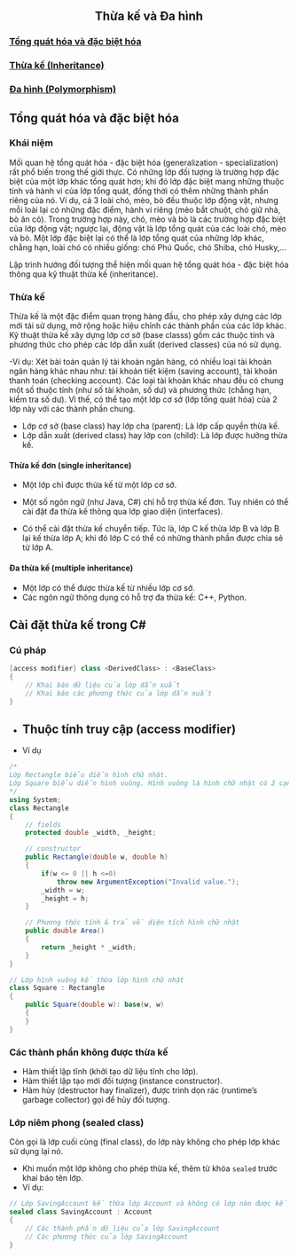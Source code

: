 <h2 align="center"> 
Thừa kế và Đa hình
</h2>

<div class="header">
    <h3><a href="concepts">Tổng quát hóa và đặc biệt hóa</a></h3>
    <h3><a href="inheritance">Thừa kế (Inheritance)</a></h3>
    <h3><a href="polymorphism">Đa hình (Polymorphism)</a></h3>
</div>

 <h2><a name="concepts">Tổng quát hóa và đặc biệt hóa</a></h2>
 
### Khái niệm
Mối quan hệ tổng quát hóa - đặc biệt hóa (generalization - specialization) rất phổ biến trong thế giới thực. Có những lớp đối tượng là trường hợp đặc biệt của một lớp khác tổng quát hơn; khi đó lớp đặc biệt mang những thuộc tính và hành vi của lớp tổng quát, đồng thời có thêm những thành phần riêng của nó. Ví dụ, cả 3 loài chó, mèo, bò đều thuộc lớp động vật, nhưng mỗi loài lại có những đặc điểm, hành vi riêng (mèo bắt chuột, chó giữ nhà, bò ăn cỏ). Trong trường hợp này, chó, mèo và bò là các trường hợp đặc biệt của lớp động vật; ngược lại, động vật là lớp tổng quát của các loài chó, mèo và bò. Một lớp đặc biệt lại có thể là lớp tổng quát của những lớp khác, chẳng hạn, loài chó có nhiều giống: chó Phú Quốc, chó Shiba, chó Husky,...

Lập trình hướng đối tượng thể hiện mối quan hệ tổng quát hóa - đặc biệt hóa thông qua kỹ thuật thừa kế (inheritance).

### Thừa kế
Thừa kế là một đặc điểm quan trọng hàng đầu, cho phép xây dựng các lớp mới tái sử dụng, mở rộng hoặc hiệu chỉnh các thành phần của các lớp khác. Kỹ thuật thừa kế xây dựng lớp cơ sở (base classs) gồm các thuộc tính và phương thức cho phép các lớp dẫn xuất (derived classes) của nó sử dụng. 

-Ví dụ: Xét bài toán quản lý tài khoản ngân hàng, có nhiều loại tài khoản ngân hàng khác nhau như: tài khoản tiết kiệm (saving account), tài khoản thanh toán (checking account). Các loại tài khoản khác nhau đều có chung một số thuộc tính (như số tài khoản, số dư) và phương thức (chẳng hạn, kiểm tra số dư). Vì thế, có thể tạo một lớp cơ sở (lớp tổng quát hóa) của 2 lớp này với các thành phần chung.


- Lớp cơ sở (base class) hay lớp cha (parent): Là lớp cấp quyền thừa kế.
- Lớp dẫn xuất (derived class) hay lớp con (child): Là lớp được hưởng thừa kế.
#### Thừa kế đơn (single inheritance)
- Một lớp chỉ được thừa kế từ một lớp cơ sở.
- Một số ngôn ngữ (như Java, C#) chỉ hỗ trợ thừa kế đơn. Tuy nhiên có thể cài đặt đa thừa kế thông qua lớp giao diện (interfaces).

- Có thể cài đặt thừa kế chuyển tiếp. Tức là, lớp C kế thừa lớp B và lớp B lại kế thừa lớp A; khi đó lớp C có thể có những thành phần được chia sẻ từ lớp A.

#### Đa thừa kế (multiple inheritance) 
- Một lớp có thể được thừa kế từ nhiều lớp cơ sở.
- Các ngôn ngữ thông dụng có hỗ trợ đa thừa kế: C++, Python.

## Cài đặt thừa kế trong C#
### Cú pháp

```csharp
[access modifier] class <DerivedClass> : <BaseClass>
{
    // Khai báo dữ liệu của lớp dẫn xuất
    // Khai báo các phương thức của lớp dẫn xuất
} 
```
- Thuộc tính truy cập (access modifier)
  - 
- Ví dụ
```csharp
/*
Lớp Rectangle biểu diễn hình chữ nhật.
Lớp Square biểu diễn hình vuông. Hình vuông là hình chữ nhật có 2 cạnh liên tiếp bằng nhau, do đó là trường hợp đặc biệt của hình chữ nhật.
*/
using System;
class Rectangle
{
    // fields
    protected double _width, _height;

    // constructor
    public Rectangle(double w, double h)
    {
        if(w <= 0 || h <=0)
            throw new ArgumentException("Invalid value.");
        _width = w;
        _height = h;
    }

    // Phương thức tính & trả về diện tích hình chữ nhật
    public double Area()
    {
        return _height * _width;
    }
}

// Lớp hình vuông kế thừa lớp hình chữ nhật
class Square : Rectangle
{
    public Square(double w): base(w, w)
    {
    }
}
```
### Các thành phần không được thừa kế

- Hàm thiết lập tĩnh (khởi tạo dữ liệu tĩnh cho lớp).
- Hàm thiết lập tạo mới đối tượng (instance constructor).
- Hàm hủy (destructor hay finalizer), được trình dọn rác (runtime’s garbage collector) gọi để hủy đối tượng.

### Lớp niêm phong (sealed class)
Còn gọi là lớp cuối cùng (final class), do lớp này không cho phép lớp khác sử dụng lại nó.
- Khi muốn một lớp không cho phép thừa kế, thêm từ khóa `sealed` trước khai báo tên lớp.
- Ví dụ:
```csharp
// Lớp SavingAccount kế thừa lớp Account và không có lớp nào được kế thừa nó.
sealed class SavingAccount : Account
{
    // Các thành phần dữ liệu của lớp SavingAccount
    // Các phương thức của lớp SavingAccount
}
```